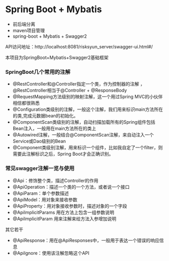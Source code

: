 # Spring Boot + Mybatis
- 前后端分离
- maven项目管理
- spring-boot + Mybatis + Swagger2

API访问地址：http://localhost:8081/risksyun_server/swagger-ui.html#/

本项目为SpringBoot+Mybatis+Swagger2基础框架

### SpringBoot几个常用的注解
- @RestController和@Controller指定一个类，作为控制器的注解 ，@RestController相当于@Controller + @ResponseBody
- @RequestMapping方法级别的映射注解，这一个用过Spring MVC的小伙伴相信都很熟悉
- @Configuration类级别的注解，一般这个注解，我们用来标识main方法所在的类,完成元数据bean的初始化。
- @ComponentScan类级别的注解，自动扫描加载所有的Spring组件包括Bean注入，一般用在main方法所在的类上 
- @Autowired注解，一般结合@ComponentScan注解，来自动注入一个Service或Dao级别的Bean 
- @Component类级别注解，用来标识一个组件，比如我自定了一个filter，则需要此注解标识之后，Spring Boot才会正确识别。


### 常见swagger注解一览与使用
- @Api：修饰整个类，描述Controller的作用
- @ApiOperation：描述一个类的一个方法，或者说一个接口
- @ApiParam：单个参数描述
- @ApiModel：用对象来接收参数
- @ApiProperty：用对象接收参数时，描述对象的一个字段
- @ApiImplicitParams 用在方法上包含一组参数说明
- @ApiImplicitParam 用来注解来给方法入参增加说明

其它若干

- @ApiResponse：用在@ApiResponses中，一般用于表达一个错误的响应信息
- @ApiIgnore：使用该注解忽略这个API 

